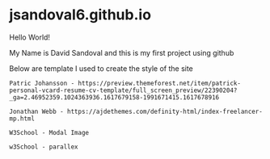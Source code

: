 # jsandoval6.github.io

Hello World!

My Name is David Sandoval and this is my first project using github

Below are template I used to create the style of the site

    Patric Johansson - https://preview.themeforest.net/item/patrick-personal-vcard-resume-cv-template/full_screen_preview/22390204?_ga=2.46952359.1024363936.1617679158-1991671415.1617678916

    Jonathan Webb - https://ajdethemes.com/definity-html/index-freelancer-mp.html

    W3School - Modal Image

    w3School - parallex